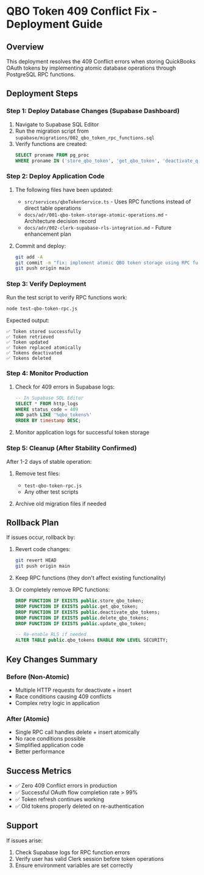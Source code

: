 # QBO Token 409 Conflict Fix - Deployment Guide

## Overview
This deployment resolves the 409 Conflict errors when storing QuickBooks OAuth tokens by implementing atomic database operations through PostgreSQL RPC functions.

## Deployment Steps

### Step 1: Deploy Database Changes (Supabase Dashboard)

1. Navigate to Supabase SQL Editor
2. Run the migration script from `supabase/migrations/002_qbo_token_rpc_functions.sql`
3. Verify functions are created:
   ```sql
   SELECT proname FROM pg_proc 
   WHERE proname IN ('store_qbo_token', 'get_qbo_token', 'deactivate_qbo_tokens', 'delete_qbo_tokens', 'update_qbo_token');
   ```

### Step 2: Deploy Application Code

1. The following files have been updated:
   - `src/services/qboTokenService.ts` - Uses RPC functions instead of direct table operations
   - `docs/adr/001-qbo-token-storage-atomic-operations.md` - Architecture decision record
   - `docs/adr/002-clerk-supabase-rls-integration.md` - Future enhancement plan

2. Commit and deploy:
   ```bash
   git add -A
   git commit -m "fix: implement atomic QBO token storage using RPC functions to prevent 409 conflicts"
   git push origin main
   ```

### Step 3: Verify Deployment

Run the test script to verify RPC functions work:
```bash
node test-qbo-token-rpc.js
```

Expected output:
```
✅ Token stored successfully
✅ Token retrieved
✅ Token updated
✅ Token replaced atomically
✅ Tokens deactivated
✅ Tokens deleted
```

### Step 4: Monitor Production

1. Check for 409 errors in Supabase logs:
   ```sql
   -- In Supabase SQL Editor
   SELECT * FROM http_logs 
   WHERE status_code = 409 
   AND path LIKE '%qbo_tokens%'
   ORDER BY timestamp DESC;
   ```

2. Monitor application logs for successful token storage

### Step 5: Cleanup (After Stability Confirmed)

After 1-2 days of stable operation:
1. Remove test files:
   - `test-qbo-token-rpc.js`
   - Any other test scripts

2. Archive old migration files if needed

## Rollback Plan

If issues occur, rollback by:

1. Revert code changes:
   ```bash
   git revert HEAD
   git push origin main
   ```

2. Keep RPC functions (they don't affect existing functionality)

3. Or completely remove RPC functions:
   ```sql
   DROP FUNCTION IF EXISTS public.store_qbo_token;
   DROP FUNCTION IF EXISTS public.get_qbo_token;
   DROP FUNCTION IF EXISTS public.deactivate_qbo_tokens;
   DROP FUNCTION IF EXISTS public.delete_qbo_tokens;
   DROP FUNCTION IF EXISTS public.update_qbo_token;
   
   -- Re-enable RLS if needed
   ALTER TABLE public.qbo_tokens ENABLE ROW LEVEL SECURITY;
   ```

## Key Changes Summary

### Before (Non-Atomic)
- Multiple HTTP requests for deactivate + insert
- Race conditions causing 409 conflicts
- Complex retry logic in application

### After (Atomic)
- Single RPC call handles delete + insert atomically
- No race conditions possible
- Simplified application code
- Better performance

## Success Metrics

- ✅ Zero 409 Conflict errors in production
- ✅ Successful OAuth flow completion rate > 99%
- ✅ Token refresh continues working
- ✅ Old tokens properly deleted on re-authentication

## Support

If issues arise:
1. Check Supabase logs for RPC function errors
2. Verify user has valid Clerk session before token operations
3. Ensure environment variables are set correctly
